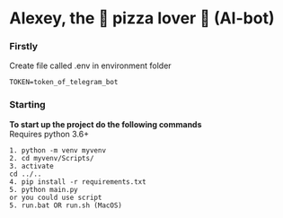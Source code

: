 # Alexey, the 🍕 pizza lover 🍕 (AI-bot)

### Firstly<br>
Create file called .env in environment folder
```
TOKEN=token_of_telegram_bot
```

### Starting<br>
**To start up the project do the following commands**<br>
Requires python 3.6+
```
1. python -m venv myvenv
2. cd myvenv/Scripts/
3. activate
cd ../..
4. pip install -r requirements.txt
5. python main.py 
or you could use script
5. run.bat OR run.sh (MacOS)
```
